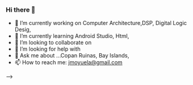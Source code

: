 ### Hi there 👋



- 🔭 I’m currently working on  Computer Architecture,DSP, Digital Logic Desig, 
- 🌱 I’m currently learning Android Studio, Html, 
- 👯 I’m looking to collaborate on 
- 🤔 I’m looking for help with 
- 💬 Ask me about ...Copan Ruinas, Bay Islands, 
- 📫 How to reach me: jmoyuela@gmail.com

-->
